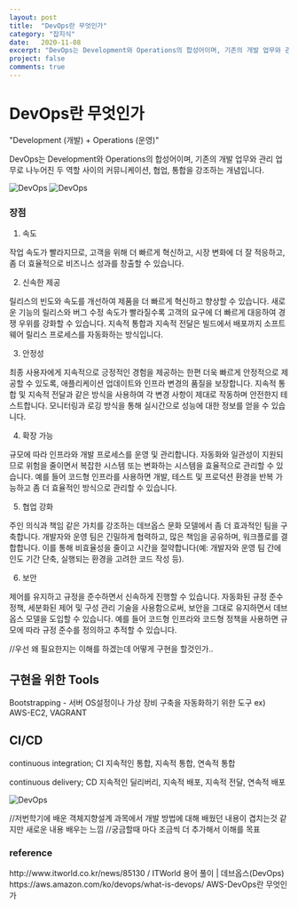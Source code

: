 ```yaml
---
layout: post
title:  "DevOps란 무엇인가"
category: "잡지식"
date:   2020-11-08
excerpt: "DevOps는 Development와 Operations의 합성어이며, 기존의 개발 업무와 관리 업무로 나누어진 두 역할 사이의 커뮤니케이션, 협업, 통합을 강조하는 개념입니다."
project: false
comments: true
---
```



DevOps란 무엇인가
===================

"Development (개발) + Operations (운영)"

DevOps는 Development와 Operations의 합성어이며, 기존의 개발 업무와 관리 업무로 나누어진 두 역할 사이의 커뮤니케이션, 협업, 통합을 강조하는 개념입니다.

![DevOps](https://about.gitlab.com/images/blogimages/devops-strategy-venn-diagram.png)
![DevOps](https://t1.daumcdn.net/cfile/tistory/997B5B475A997FED04)

<h3> 장점</h3>


1. 속도

작업 속도가 빨라지므로, 고객을 위해 더 빠르게 혁신하고, 시장 변화에 더 잘 적응하고, 좀 더 효율적으로 비즈니스 성과를 창출할 수 있습니다.

2. 신속한 제공

릴리스의 빈도와 속도를 개선하여 제품을 더 빠르게 혁신하고 향상할 수 있습니다. 새로운 기능의 릴리스와 버그 수정 속도가 빨라질수록 고객의 요구에 더 빠르게 대응하여 경쟁 우위를 강화할 수 있습니다. 지속적 통합과 지속적 전달은 빌드에서 배포까지 소프트웨어 릴리스 프로세스를 자동화하는 방식입니다.

3. 안정성

최종 사용자에게 지속적으로 긍정적인 경험을 제공하는 한편 더욱 빠르게 안정적으로 제공할 수 있도록, 애플리케이션 업데이트와 인프라 변경의 품질을 보장합니다. 지속적 통합 및 지속적 전달과 같은 방식을 사용하여 각 변경 사항이 제대로 작동하며 안전한지 테스트합니다. 모니터링과 로깅 방식을 통해 실시간으로 성능에 대한 정보를 얻을 수 있습니다.

4. 확장 가능

규모에 따라 인프라와 개발 프로세스를 운영 및 관리합니다. 자동화와 일관성이 지원되므로 위험을 줄이면서 복잡한 시스템 또는 변화하는 시스템을 효율적으로 관리할 수 있습니다. 예를 들어 코드형 인프라를 사용하면 개발, 테스트 및 프로덕션 환경을 반복 가능하고 좀 더 효율적인 방식으로 관리할 수 있습니다.

5. 협업 강화

주인 의식과 책임 같은 가치를 강조하는 데브옵스 문화 모델에서 좀 더 효과적인 팀을 구축합니다. 개발자와 운영 팀은 긴밀하게 협력하고, 많은 책임을 공유하며, 워크플로를 결합합니다. 이를 통해 비효율성을 줄이고 시간을 절약합니다(예: 개발자와 운영 팀 간에 인도 기간 단축, 실행되는 환경을 고려한 코드 작성 등).

6. 보안

제어를 유지하고 규정을 준수하면서 신속하게 진행할 수 있습니다. 자동화된 규정 준수 정책, 세분화된 제어 및 구성 관리 기술을 사용함으로써, 보안을 그대로 유지하면서 데브옵스 모델을 도입할 수 있습니다. 예를 들어 코드형 인프라와 코드형 정책을 사용하면 규모에 따라 규정 준수를 정의하고 추적할 수 있습니다.


//우선 왜 필요한지는 이해를 하겠는데 어떻게 구현을 할것인가..

구현을 위한 Tools
-------------------
Bootstrapping - 서버 OS설정이나 가상 장비 구축을 자동화하기 위한 도구
ex) AWS-EC2, VAGRANT

CI/CD
---------
continuous integration; CI
지속적인 통합, 지속적 통합, 연속적 통합

continuous delivery; CD
지속적인 딜리버리, 지속적 배포, 지속적 전달, 연속적 배포

![DevOps](https://about.gitlab.com/images/blogimages/devops-strategy-ci-scope.svg)

//저번학기에 배운 객체지향설계 과목에서 개발 방법에 대해 배웠던 내용이 겹치는것 같지만 새로운 내용 배우는 느낌
//궁금할때 마다 조금씩 더 추가해서 이해를 목표
<h3>reference</h3>
http://www.itworld.co.kr/news/85130 / ITWorld 용어 풀이 | 데브옵스(DevOps) <br>
https://aws.amazon.com/ko/devops/what-is-devops/ AWS-DevOps란 무엇인가
